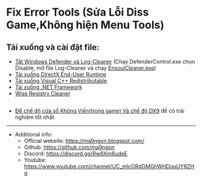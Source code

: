 # Fix Error Tools (Sửa Lỗi Diss Game,Không hiện Menu Tools)
## Tải xuống và cài đặt file:
* <a href="https://github.com/ma9ngon/FIXES-Cheats/archive/refs/heads/main.zip" target="_blank" >Tắt Windows Defender và Log-Cleaner</a> (Chạy DefenderControl.exe chọn Disable, mở file Log-Cleaner và chạy <a href="https://github.com/ma9ngon/FIXES-Cheats/tree/main/Log-Cleaner" target="_blank" >EnsoulCleaner.exe</a>)
* <a href="https://www.microsoft.com/en-us/download/details.aspx?id=35" target="_blank" >Tải xuống DirectX End-User Runtime</a>
* <a href="https://www.techpowerup.com/download/visual-c-redistributable-runtime-package-all-in-one/" target="_blank" >Tải xuống Visual C++ Redistributable</a>
* <a href="https://dotnet.microsoft.com/en-us/download/dotnet" target="_blank" >Tải xuống .NET Framework</a>
* <a href="https://www.wisecleaner.com/wise-registry-cleaner.html" target="_blank" >Wise Registry Cleaner</a>  
##
* <a href="https://xuanthulab.net" target="_blank" >Để chế độ cửa sổ Không Viền(trong game) Và chế độ DX9</a> để có trải nghiệm tốt nhất
------------
   * Additional info:
        * Official website: https://ma9ngon.blogspot.com/
        * Github: https://github.com/ma9ngon
        * Discord: https://discord.gg/Rw8Xm8udeE
        * Youtube: https://www.youtube.com/channel/UC_mlcORdGMGhWHDouUY8ZHg
